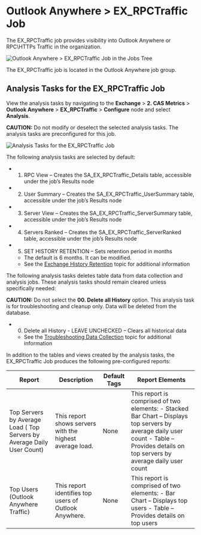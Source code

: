 # Outlook Anywhere > EX_RPCTraffic Job

The EX_RPCTraffic job provides visibility into Outlook Anywhere or RPC\HTTPs Traffic in the
organization.

![Outlook Anywhere > EX_RPCTraffic Job in the Jobs Tree](/img/product_docs/accessanalyzer/11.6/accessanalyzer/solutions/exchange/casmetrics/outlookanywherejobstree.webp)

The EX_RPCTraffic job is located in the Outlook Anywhere job group.

## Analysis Tasks for the EX_RPCTraffic Job

View the analysis tasks by navigating to the **Exchange** > **2. CAS Metrics** > **Outlook
Anywhere** > **EX_RPCTraffic** > **Configure** node and select **Analysis**.

**CAUTION:** Do not modify or deselect the selected analysis tasks. The analysis tasks are
preconfigured for this job.

![Analysis Tasks for the EX_RPCTraffic Job](/img/product_docs/accessanalyzer/11.6/accessanalyzer/solutions/exchange/casmetrics/rpctrafficanalysis.webp)

The following analysis tasks are selected by default:

-   1. RPC View – Creates the SA_EX_RPCTraffic_Details table, accessible under the job’s Results
       node
-   2. User Summary – Creates the SA_EX_RPCTraffic_UserSummary table, accessible under the job’s
       Results node
-   3. Server View – Creates the SA_EX_RPCTraffic_ServerSummary table, accessible under the job’s
       Results node
-   4. Servers Ranked – Creates the SA_EX_RPCTraffic_ServerRanked table, accessible under the job’s
       Results node
-   5. SET HISTORY RETENTION – Sets retention period in months

    - The default is 6 months. It can be modified.
    - See the
      [Exchange History Retention](/docs/accessanalyzer/11.6/solutions/exchange/hubmetrics/collection/ex_metricscollection.md#exchange-history-retention)
      topic for additional information

The following analysis tasks deletes table data from data collection and analysis jobs. These
analysis tasks should remain cleared unless specifically needed:

**CAUTION:** Do not select the **00. Delete all History** option. This analysis task is for
troubleshooting and cleanup only. Data will be deleted from the database.

-   0. Delete all History - LEAVE UNCHECKED – Clears all historical data

    - See the
      [Troubleshooting Data Collection](/docs/accessanalyzer/11.6/solutions/exchange/hubmetrics/collection/ex_metricscollection.md#troubleshooting-data-collection)
      topic for additional information

In addition to the tables and views created by the analysis tasks, the EX_RPCTraffic Job produces
the following pre-configured reports:

| Report                                                                 | Description                                              | Default Tags | Report Elements                                                                                                                                                                        |
| ---------------------------------------------------------------------- | -------------------------------------------------------- | ------------ | -------------------------------------------------------------------------------------------------------------------------------------------------------------------------------------- |
| Top Servers by Average Load ( Top Servers by Average Daily User Count) | This report shows servers with the highest average load. | None         | This report is comprised of two elements: - Stacked Bar Chart – Displays top servers by average daily user count - Table – Provides details on top servers by average daily user count |
| Top Users (Outlook Anywhere Traffic)                                   | This report identifies top users of Outlook Anywhere.    | None         | This report is comprised of two elements: - Bar Chart – Displays top users - Table – Provides details on top users                                                                     |
